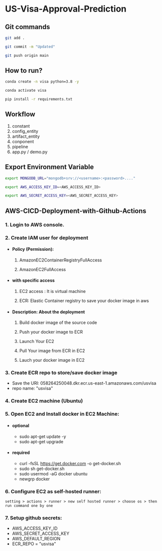 # US-Visa-Approval-Prediction


## Git commands

```bash
git add .

git commit -m "Updated"

git push origin main
```

## How to run?

```bash
conda create -n visa python=3.8 -y
```

```bash
conda activate visa
```

```bash
pip install -r requirements.txt
```

## Workflow

1. constant
2. config_entity
3. artifact_entity
4. conponent
5. pipeline
6. app.py / demo.py


## Export Environment Variable

```bash
export MONGODB_URL="mongodb+srv://<username>:<password>...."

export AWS_ACCESS_KEY_ID=<AWS_ACCESS_KEY_ID>

export AWS_SECRET_ACCESS_KEY=<AWS_SECRET_ACCESS_KEY>
```


## AWS-CICD-Deployment-with-Github-Actions

### 1. Login to AWS console.

### 2. Create IAM user for deployment

- #### Policy (Permission):

	1. AmazonEC2ContainerRegistryFullAccess

	2. AmazonEC2FullAccess


- #### with specific access

	1. EC2 access : It is virtual machine

	2. ECR: Elastic Container registry to save your docker image in aws


- #### Description: About the deployment

	1. Build docker image of the source code

	2. Push your docker image to ECR

	3. Launch Your EC2

	4. Pull Your image from ECR in EC2

	5. Lauch your docker image in EC2



	
### 3. Create ECR repo to store/save docker image

- Save the URI: 058264250048.dkr.ecr.us-east-1.amazonaws.com/usvisa
- repo name: "usvisa"
	
### 4. Create EC2 machine (Ubuntu)

### 5. Open EC2 and Install docker in EC2 Machine:

- #### optional
    - sudo apt-get update -y
    - sudo apt-get upgrade
  	
- #### required
    - curl -fsSL https://get.docker.com -o get-docker.sh
    - sudo sh get-docker.sh
    - sudo usermod -aG docker ubuntu
    - newgrp docker

### 6. Configure EC2 as self-hosted runner:

    setting > actions > runner > new self hosted runner > choose os > then run command one by one


### 7. Setup github secrets:

   - AWS_ACCESS_KEY_ID
   - AWS_SECRET_ACCESS_KEY
   - AWS_DEFAULT_REGION
   - ECR_REPO = "usvisa"

